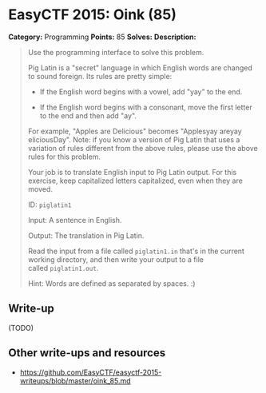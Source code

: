 # EasyCTF 2015: Oink (85)

**Category:** Programming
**Points:** 85
**Solves:** 
**Description:**

> Use the programming interface to solve this problem.
> 
> 
> Pig Latin is a &quot;secret&quot; language in which English words are changed to sound foreign. Its rules are pretty simple:
> 
> 
> * If the English word begins with a vowel, add &quot;yay&quot; to the end.
> 
> * If the English word begins with a consonant, move the first letter to the end and then add &quot;ay&quot;.
> 
> 
> For example, &quot;Apples are Delicious&quot; becomes &quot;Applesyay areyay eliciousDay&quot;. Note: if you know a version of Pig Latin that uses a variation of rules different from the above rules, please use the above rules for this problem.
> 
> 
> Your job is to translate English input to Pig Latin output. For this exercise, keep capitalized letters capitalized, even when they are moved.
> 
> 
> ID: `piglatin1`
> 
> 
> Input: A sentence in English.
> 
> 
> Output: The translation in Pig Latin.
> 
> 
> Read the input from a file called&nbsp;`piglatin1.in`&nbsp;that&#39;s in the current working directory, and then write your output to a file called&nbsp;`piglatin1.out`.
> 
> 
> Hint: Words are defined as separated by spaces. :)


## Write-up

(TODO)

## Other write-ups and resources

* <https://github.com/EasyCTF/easyctf-2015-writeups/blob/master/oink_85.md>
